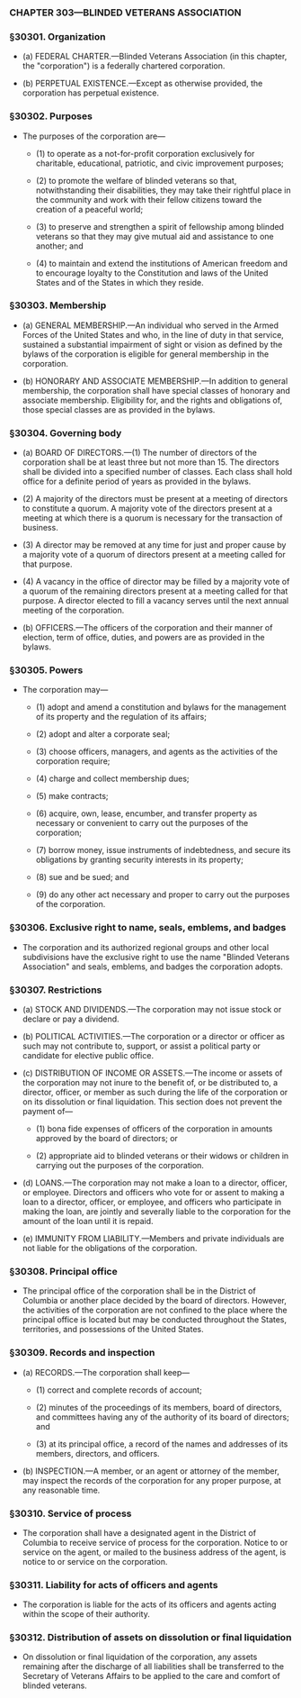 ### **CHAPTER 303—BLINDED VETERANS ASSOCIATION**

### §30301. Organization
* (a) FEDERAL CHARTER.—Blinded Veterans Association (in this chapter, the "corporation") is a federally chartered corporation.

* (b) PERPETUAL EXISTENCE.—Except as otherwise provided, the corporation has perpetual existence.

### §30302. Purposes
* The purposes of the corporation are—

  * (1) to operate as a not-for-profit corporation exclusively for charitable, educational, patriotic, and civic improvement purposes;

  * (2) to promote the welfare of blinded veterans so that, notwithstanding their disabilities, they may take their rightful place in the community and work with their fellow citizens toward the creation of a peaceful world;

  * (3) to preserve and strengthen a spirit of fellowship among blinded veterans so that they may give mutual aid and assistance to one another; and

  * (4) to maintain and extend the institutions of American freedom and to encourage loyalty to the Constitution and laws of the United States and of the States in which they reside.

### §30303. Membership
* (a) GENERAL MEMBERSHIP.—An individual who served in the Armed Forces of the United States and who, in the line of duty in that service, sustained a substantial impairment of sight or vision as defined by the bylaws of the corporation is eligible for general membership in the corporation.

* (b) HONORARY AND ASSOCIATE MEMBERSHIP.—In addition to general membership, the corporation shall have special classes of honorary and associate membership. Eligibility for, and the rights and obligations of, those special classes are as provided in the bylaws.

### §30304. Governing body
* (a) BOARD OF DIRECTORS.—(1) The number of directors of the corporation shall be at least three but not more than 15. The directors shall be divided into a specified number of classes. Each class shall hold office for a definite period of years as provided in the bylaws.

* (2) A majority of the directors must be present at a meeting of directors to constitute a quorum. A majority vote of the directors present at a meeting at which there is a quorum is necessary for the transaction of business.

* (3) A director may be removed at any time for just and proper cause by a majority vote of a quorum of directors present at a meeting called for that purpose.

* (4) A vacancy in the office of director may be filled by a majority vote of a quorum of the remaining directors present at a meeting called for that purpose. A director elected to fill a vacancy serves until the next annual meeting of the corporation.

* (b) OFFICERS.—The officers of the corporation and their manner of election, term of office, duties, and powers are as provided in the bylaws.

### §30305. Powers
* The corporation may—

  * (1) adopt and amend a constitution and bylaws for the management of its property and the regulation of its affairs;

  * (2) adopt and alter a corporate seal;

  * (3) choose officers, managers, and agents as the activities of the corporation require;

  * (4) charge and collect membership dues;

  * (5) make contracts;

  * (6) acquire, own, lease, encumber, and transfer property as necessary or convenient to carry out the purposes of the corporation;

  * (7) borrow money, issue instruments of indebtedness, and secure its obligations by granting security interests in its property;

  * (8) sue and be sued; and

  * (9) do any other act necessary and proper to carry out the purposes of the corporation.

### §30306. Exclusive right to name, seals, emblems, and badges
* The corporation and its authorized regional groups and other local subdivisions have the exclusive right to use the name "Blinded Veterans Association" and seals, emblems, and badges the corporation adopts.

### §30307. Restrictions
* (a) STOCK AND DIVIDENDS.—The corporation may not issue stock or declare or pay a dividend.

* (b) POLITICAL ACTIVITIES.—The corporation or a director or officer as such may not contribute to, support, or assist a political party or candidate for elective public office.

* (c) DISTRIBUTION OF INCOME OR ASSETS.—The income or assets of the corporation may not inure to the benefit of, or be distributed to, a director, officer, or member as such during the life of the corporation or on its dissolution or final liquidation. This section does not prevent the payment of—

  * (1) bona fide expenses of officers of the corporation in amounts approved by the board of directors; or

  * (2) appropriate aid to blinded veterans or their widows or children in carrying out the purposes of the corporation.


* (d) LOANS.—The corporation may not make a loan to a director, officer, or employee. Directors and officers who vote for or assent to making a loan to a director, officer, or employee, and officers who participate in making the loan, are jointly and severally liable to the corporation for the amount of the loan until it is repaid.

* (e) IMMUNITY FROM LIABILITY.—Members and private individuals are not liable for the obligations of the corporation.

### §30308. Principal office
* The principal office of the corporation shall be in the District of Columbia or another place decided by the board of directors. However, the activities of the corporation are not confined to the place where the principal office is located but may be conducted throughout the States, territories, and possessions of the United States.

### §30309. Records and inspection
* (a) RECORDS.—The corporation shall keep—

  * (1) correct and complete records of account;

  * (2) minutes of the proceedings of its members, board of directors, and committees having any of the authority of its board of directors; and

  * (3) at its principal office, a record of the names and addresses of its members, directors, and officers.


* (b) INSPECTION.—A member, or an agent or attorney of the member, may inspect the records of the corporation for any proper purpose, at any reasonable time.

### §30310. Service of process
* The corporation shall have a designated agent in the District of Columbia to receive service of process for the corporation. Notice to or service on the agent, or mailed to the business address of the agent, is notice to or service on the corporation.

### §30311. Liability for acts of officers and agents
* The corporation is liable for the acts of its officers and agents acting within the scope of their authority.

### §30312. Distribution of assets on dissolution or final liquidation
* On dissolution or final liquidation of the corporation, any assets remaining after the discharge of all liabilities shall be transferred to the Secretary of Veterans Affairs to be applied to the care and comfort of blinded veterans.